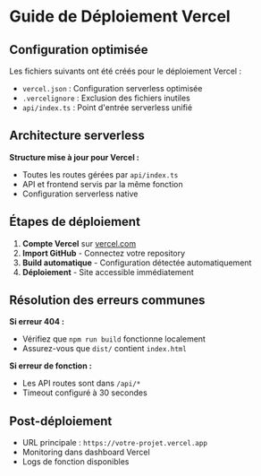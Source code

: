 # Guide de Déploiement Vercel

## Configuration optimisée

Les fichiers suivants ont été créés pour le déploiement Vercel :

- `vercel.json` : Configuration serverless optimisée
- `.vercelignore` : Exclusion des fichiers inutiles
- `api/index.ts` : Point d'entrée serverless unifié

## Architecture serverless

**Structure mise à jour pour Vercel :**
- Toutes les routes gérées par `api/index.ts`
- API et frontend servis par la même fonction
- Configuration serverless native

## Étapes de déploiement

1. **Compte Vercel** sur [vercel.com](https://vercel.com)
2. **Import GitHub** - Connectez votre repository
3. **Build automatique** - Configuration détectée automatiquement
4. **Déploiement** - Site accessible immédiatement

## Résolution des erreurs communes

**Si erreur 404 :**
- Vérifiez que `npm run build` fonctionne localement
- Assurez-vous que `dist/` contient `index.html`

**Si erreur de fonction :**
- Les API routes sont dans `/api/*`
- Timeout configuré à 30 secondes

## Post-déploiement

- URL principale : `https://votre-projet.vercel.app`
- Monitoring dans dashboard Vercel
- Logs de fonction disponibles